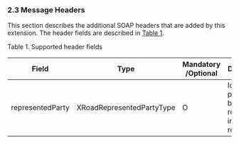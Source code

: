 ### 2.3 Message Headers

This section describes the additional SOAP headers that are added by this extension. The header fields are described in [Table 1](#Ref_Supported_header_fields).


Table 1. Supported header fields

Field           | Type                                      | Mandatory /Optional | Description
---------------- | ----------------------------------------- | ----------- | --------------------------------------------------------
representedParty| XRoadRepresentedPartyType                 | O           | Identifies a party that is being represented in a service request